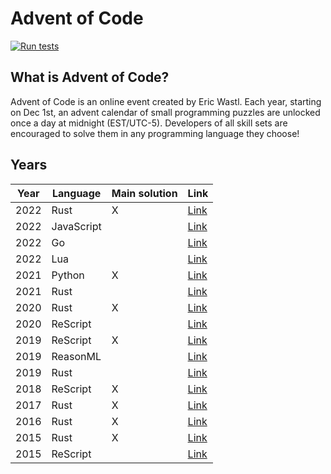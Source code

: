 # Advent of Code

[![Run tests](https://github.com/believer/advent-of-code/workflows/Run%20tests/badge.svg)](https://github.com/believer/advent-of-code/actions?query=workflow%3A%22Run+tests%22)

## What is Advent of Code?

Advent of Code is an online event created by Eric Wastl. Each year, starting on Dec 1st, an advent calendar of small programming puzzles are unlocked once a day at midnight (EST/UTC-5). Developers of all skill sets are encouraged to solve them in any programming language they choose!

## Years

| Year | Language   | Main solution | Link                     |
| ---- | ---------- | ------------- | ------------------------ |
| 2022 | Rust       | X             | [Link](/rust/2022)       |
| 2022 | JavaScript |               | [Link](/javascript/2022) |
| 2022 | Go         |               | [Link](/go/2022)         |
| 2022 | Lua        |               | [Link](/lua/2022)        |
| 2021 | Python     | X             | [Link](/python/2021)     |
| 2021 | Rust       |               | [Link](/rust/2021)       |
| 2020 | Rust       | X             | [Link](/rust/2020)       |
| 2020 | ReScript   |               | [Link](/rescript/2020)   |
| 2019 | ReScript   | X             | [Link](/rescript/2019)   |
| 2019 | ReasonML   |               | [Link](/reasonml/2019)   |
| 2019 | Rust       |               | [Link](/rust/2019)       |
| 2018 | ReScript   | X             | [Link](/rescript/2018)   |
| 2017 | Rust       | X             | [Link](/rust/2017)       |
| 2016 | Rust       | X             | [Link](/rust/2016)       |
| 2015 | Rust       | X             | [Link](/rust/2015)       |
| 2015 | ReScript   |               | [Link](/rescript/2015)   |
